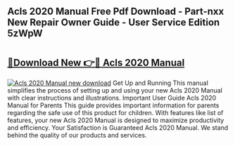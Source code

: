 ## Acls 2020 Manual Free Pdf Download - Part-nxx New Repair Owner Guide - User Service Edition 5zWpW

# <h2><a href="http://bc34500.oget.top/?id=Acls+2020+Manual">🔗Download New 👉🔴 Acls 2020 Manual</a></h2>

[![Acls 2020 Manual new download](https://i.imgur.com/5g1atiW.png)](http://bc34500.oget.top/?id=Acls+2020+Manual)
Get Up and Running This manual simplifies the process of setting up and using your new Acls 2020 Manual with clear instructions and illustrations. Important User Guide Acls 2020 Manual for Parents This guide provides important information for parents regarding the safe use of this product for children. With features like list of features, your new Acls 2020 Manual is designed to maximize productivity and efficiency. Your Satisfaction is Guaranteed Acls 2020 Manual. We stand behind the quality of our products and services.
